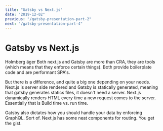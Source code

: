 ```yaml
---
title: "Gatsby vs Next.js"
date: "2019-12-02"
previous: "/gatsby-presentation-part-2"
next: "/gatsby-presentation-part-4"
---
```


# Gatsby vs Next.js

Holmberg äger
Both next.js and Gatsby are more than CRA, they are tools (which means that they enforce certain things). Both provide boilerplate code and are performant SPA's.

But there is a difference, and quite a big one depending on your needs.
Next.js is server side rendered and Gatsby is statically generated, meaning that gatsby generates statics files, it doesn't need a server. Next.js dynamically renders HTML every time a new request comes to the server.
Essentially that is Build time vs. run time.

Gatsby also dictates how you should handle your data by enforcing GraphQL. Sort of. Next.js has some neat components for routing. You get the gist.

